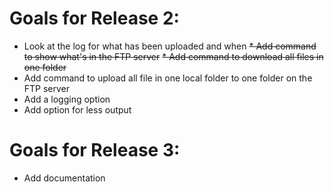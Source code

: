 Goals for Release 2:
====================

* Look at the log for what has been uploaded and when
~~* Add command to show what's in the FTP server~~
~~* Add command to download all files in one folder~~
* Add command to upload all file in one local folder to one folder on the FTP server
* Add a logging option
* Add option for less output

Goals for Release 3:
=====================

* Add documentation
